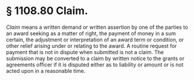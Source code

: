 # § 1108.80   Claim.

*Claim* means a written demand or written assertion by one of the parties to an award seeking as a matter of right, the payment of money in a sum certain, the adjustment or interpretation of an award term or condition, or other relief arising under or relating to the award. A routine request for payment that is not in dispute when submitted is not a claim. The submission may be converted to a claim by written notice to the grants or agreements officer if it is disputed either as to liability or amount or is not acted upon in a reasonable time.




